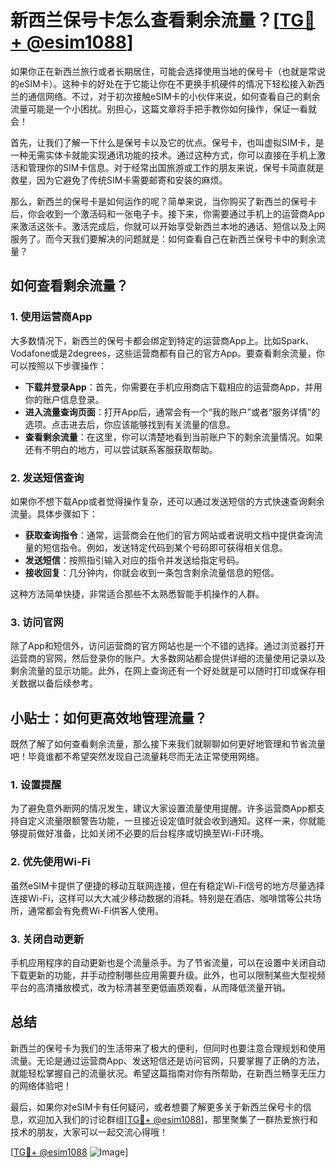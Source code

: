 # 新西兰保号卡怎么查看剩余流量？[[TG💪+ @esim1088](https://t.me/s/esim1088)]

如果你正在新西兰旅行或者长期居住，可能会选择使用当地的保号卡（也就是常说的eSIM卡）。这种卡的好处在于它能让你在不更换手机硬件的情况下轻松接入新西兰的通信网络。不过，对于初次接触eSIM卡的小伙伴来说，如何查看自己的剩余流量可能是一个小困扰。别担心，这篇文章将手把手教你如何操作，保证一看就会！

首先，让我们了解一下什么是保号卡以及它的优点。保号卡，也叫虚拟SIM卡，是一种无需实体卡就能实现通讯功能的技术。通过这种方式，你可以直接在手机上激活和管理你的SIM卡信息。对于经常出国旅游或工作的朋友来说，保号卡简直就是救星，因为它避免了传统SIM卡需要邮寄和安装的麻烦。

那么，新西兰的保号卡是如何运作的呢？简单来说，当你购买了新西兰的保号卡后，你会收到一个激活码和一张电子卡。接下来，你需要通过手机上的运营商App来激活这张卡。激活完成后，你就可以开始享受新西兰本地的通话、短信以及上网服务了。而今天我们要解决的问题就是：如何查看自己在新西兰保号卡中的剩余流量？

## 如何查看剩余流量？

### 1. 使用运营商App

大多数情况下，新西兰的保号卡都会绑定到特定的运营商App上。比如Spark、Vodafone或是2degrees，这些运营商都有自己的官方App。要查看剩余流量，你可以按照以下步骤操作：

- **下载并登录App**：首先，你需要在手机应用商店下载相应的运营商App，并用你的账户信息登录。
- **进入流量查询页面**：打开App后，通常会有一个“我的账户”或者“服务详情”的选项。点击进去后，你应该能够找到有关流量的信息。
- **查看剩余流量**：在这里，你可以清楚地看到当前账户下的剩余流量情况。如果还有不明白的地方，可以尝试联系客服获取帮助。

### 2. 发送短信查询

如果你不想下载App或者觉得操作复杂，还可以通过发送短信的方式快速查询剩余流量。具体步骤如下：

- **获取查询指令**：通常，运营商会在他们的官方网站或者说明文档中提供查询流量的短信指令。例如，发送特定代码到某个号码即可获得相关信息。
- **发送短信**：按照指引输入对应的指令并发送给指定号码。
- **接收回复**：几分钟内，你就会收到一条包含剩余流量信息的短信。

这种方法简单快捷，非常适合那些不太熟悉智能手机操作的人群。

### 3. 访问官网

除了App和短信外，访问运营商的官方网站也是一个不错的选择。通过浏览器打开运营商的官网，然后登录你的账户。大多数网站都会提供详细的流量使用记录以及剩余流量的显示功能。此外，在网上查询还有一个好处就是可以随时打印或保存相关数据以备后续参考。

## 小贴士：如何更高效地管理流量？

既然了解了如何查看剩余流量，那么接下来我们就聊聊如何更好地管理和节省流量吧！毕竟谁都不希望突然发现自己流量耗尽而无法正常使用网络。

### 1. 设置提醒

为了避免意外断网的情况发生，建议大家设置流量使用提醒。许多运营商App都支持自定义流量限额警告功能，一旦接近设定值时就会收到通知。这样一来，你就能够提前做好准备，比如关闭不必要的后台程序或切换至Wi-Fi环境。

### 2. 优先使用Wi-Fi

虽然eSIM卡提供了便捷的移动互联网连接，但在有稳定Wi-Fi信号的地方尽量选择连接Wi-Fi，这样可以大大减少移动数据的消耗。特别是在酒店、咖啡馆等公共场所，通常都会有免费Wi-Fi供客人使用。

### 3. 关闭自动更新

手机应用程序的自动更新也是个流量杀手。为了节省流量，可以在设置中关闭自动下载更新的功能，并手动控制哪些应用需要升级。此外，也可以限制某些大型视频平台的高清播放模式，改为标清甚至更低画质观看，从而降低流量开销。

## 总结

新西兰的保号卡为我们的生活带来了极大的便利，但同时也要注意合理规划和使用流量。无论是通过运营商App、发送短信还是访问官网，只要掌握了正确的方法，就能轻松掌握自己的流量状况。希望这篇指南对你有所帮助，在新西兰畅享无压力的网络体验吧！

最后，如果你对eSIM卡有任何疑问，或者想要了解更多关于新西兰保号卡的信息，欢迎加入我们的讨论群组[[TG💪+ @esim1088](https://t.me/s/esim1088)]，那里聚集了一群热爱旅行和技术的朋友，大家可以一起交流心得哦！

[[TG💪+ @esim1088](https://t.me/s/esim1088) ![Image](https://i.postimg.cc/4NQfJmqS/Snipaste-2025-05-13-00-14-12.png)]